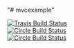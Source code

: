"# mvcexample"  

[![Travis Build Status](https://travis-ci.org/softchib/mvcexample.svg?branch=master)](https://travis-ci.org/softchib/mvcexample)  
[![Circle Build Status](https://circleci.com/gh/softchib/mvcexample.png?circle-token=0f83a63d5af3b11fa5128baa5948c8aba746be46)](https://circleci.com/gh/softchib/mvcexample)  
[![Circle Build Status](https://circleci.com/gh/softchib/mvcexample.svg?style=shield&circle-token=0f83a63d5af3b11fa5128baa5948c8aba746be46)](https://circleci.com/gh/softchib/mvcexample)




